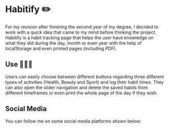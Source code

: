 # Habitify ✏️

For my revision after finishing the second year of my degree, I decided to work with a quick idea that came to my mind before thinking the project. Habitify is a 
habit tracking page that helps the user have knowledge on what they did during the day, month or even year with the help of localStorage and even printed pages 
(including PDF). 

## Use 👨🏻‍💻

Users can easily choose between different buttons regarding three different types of activities (Health, Beauty and Sport) and log their habit times. They can also
open the slider navigation and delete the saved habits from different timeframes or even print the whole page of the day if they wish.

## Social Media

You can follow me on some social media platforms shown below:

[1]: https://twitter.com/Harry_Kng
[2]: https://www.facebook.com/babis.hamburg
[3]: https://www.instagram.com/coding_harry/
[4]: http://www.github.com/HarryKing87
